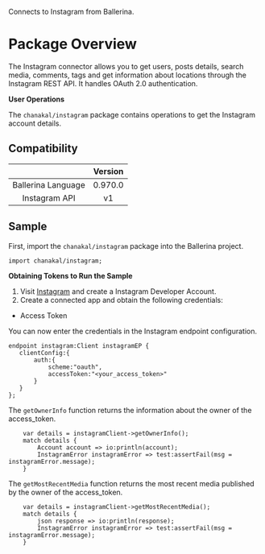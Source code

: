 Connects to Instagram from Ballerina.

# Package Overview

The Instagram connector allows you to get users, posts details, search media, comments, tags and get information about
locations through the Instagram REST API. It handles OAuth 2.0 authentication.

**User Operations**

The `chanakal/instagram` package contains operations to get the Instagram account details.

## Compatibility
|                          |    Version     |
|:------------------------:|:--------------:|
| Ballerina Language       | 0.970.0        |
| Instagram API            | v1             |

## Sample
First, import the `chanakal/instagram` package into the Ballerina project.
```ballerina
import chanakal/instagram;
```

**Obtaining Tokens to Run the Sample**

1. Visit [Instagram](https://www.instagram.com/developer/) and create a Instagram Developer Account.
2. Create a connected app and obtain the following credentials:
- Access Token

You can now enter the credentials in the Instagram endpoint configuration.
```ballerina
endpoint instagram:Client instagramEP {
   clientConfig:{
       auth:{
           scheme:"oauth",
           accessToken:"<your_access_token>"
       }
   }
};
```
The `getOwnerInfo` function returns the information about the owner of the access_token.
```ballerina
    var details = instagramClient->getOwnerInfo();
    match details {
        Account account => io:println(account);
        InstagramError instagramError => test:assertFail(msg = instagramError.message);
    }
```
The `getMostRecentMedia` function returns the most recent media published by the owner of the access_token.
```ballerina
    var details = instagramClient->getMostRecentMedia();
    match details {
        json response => io:println(response);
        InstagramError instagramError => test:assertFail(msg = instagramError.message);
    }
```